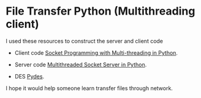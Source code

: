 # File Transfer Python (Multithreading client)

I used these resources to construct the server and client code
- Client code [Socket Programming with Multi-threading in Python](https://www.geeksforgeeks.org/socket-programming-multi-threading-python/).

- Server code [Multithreaded Socket Server in Python](https://stackoverflow.com/questions/23828264/how-to-make-a-simple-multithreaded-socket-server-in-python-that-remembers-client).

- DES [Pydes](https://github.com/RobinDavid/pydes).

 I hope it would help someone learn transfer files through network. 

